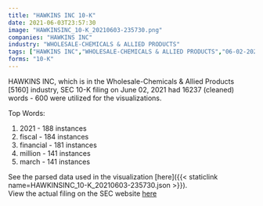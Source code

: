 ```yaml
---
title: "HAWKINS INC 10-K"
date: 2021-06-03T23:57:30
image: "HAWKINSINC_10-K_20210603-235730.png"
companies: "HAWKINS INC"
industry: "WHOLESALE-CHEMICALS & ALLIED PRODUCTS"
tags: ["HAWKINS INC","WHOLESALE-CHEMICALS & ALLIED PRODUCTS","06-02-2021","10-K"]
forms: "10-K"
---
```

HAWKINS INC, which is in the Wholesale-Chemicals & Allied Products [5160] industry, SEC 10-K filing on June 02, 2021 had 16237 (cleaned) words - 600 were utilized for the visualizations.

Top Words:
1. 2021 - 188 instances
2. fiscal - 184 instances
3. financial - 181 instances
4. million - 141 instances
5. march - 141 instances


See the parsed data used in the visualization [here]({{< staticlink name=HAWKINSINC_10-K_20210603-235730.json >}}).  
View the actual filing on the SEC website [here](https://www.sec.gov/Archives/edgar/data/46250/0000046250-21-000019.txt)